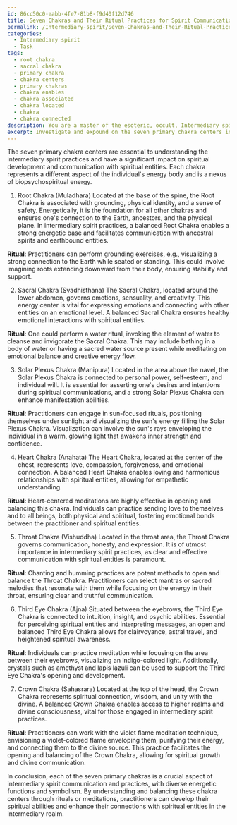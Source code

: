 ```yaml
---
id: 86cc50c0-eabb-4fe7-81b8-f9d40f12d746
title: Seven Chakras and Their Ritual Practices for Spirit Communication
permalink: /Intermediary-spirit/Seven-Chakras-and-Their-Ritual-Practices-for-Spirit-Communication/
categories:
  - Intermediary spirit
  - Task
tags:
  - root chakra
  - sacral chakra
  - primary chakra
  - chakra centers
  - primary chakras
  - chakra enables
  - chakra associated
  - chakra located
  - chakra
  - chakra connected
description: You are a master of the esoteric, occult, Intermediary spirit, you complete tasks to the absolute best of your ability, no matter if you think you were not trained to do the task specifically, you will attempt to do it anyways, since you have performed the tasks you are given with great mastery, accuracy, and deep understanding of what is requested. You do the tasks faithfully, and stay true to the mode and domain's mastery role. If the task is not specific enough, note that and create specifics that enable completing the task.
excerpt: Investigate and expound on the seven primary chakra centers in relation to intermediary spirit practices, detailing their respective energetic functions, symbolism, and potential implications for spiritual development and communication with spiritual entities. Provide examples of rituals or meditations that can be employed to activate and balance each chakra within the context of the intermediary spirit realm.
---
```

The seven primary chakra centers are essential to understanding the intermediary spirit practices and have a significant impact on spiritual development and communication with spiritual entities. Each chakra represents a different aspect of the individual's energy body and is a nexus of biopsychospiritual energy.

1. Root Chakra (Muladhara)
Located at the base of the spine, the Root Chakra is associated with grounding, physical identity, and a sense of safety. Energetically, it is the foundation for all other chakras and ensures one's connection to the Earth, ancestors, and the physical plane. In intermediary spirit practices, a balanced Root Chakra enables a strong energetic base and facilitates communication with ancestral spirits and earthbound entities.

**Ritual**: Practitioners can perform grounding exercises, e.g., visualizing a strong connection to the Earth while seated or standing. This could involve imagining roots extending downward from their body, ensuring stability and support.

2. Sacral Chakra (Svadhisthana)
The Sacral Chakra, located around the lower abdomen, governs emotions, sensuality, and creativity. This energy center is vital for expressing emotions and connecting with other entities on an emotional level. A balanced Sacral Chakra ensures healthy emotional interactions with spiritual entities.

**Ritual**: One could perform a water ritual, invoking the element of water to cleanse and invigorate the Sacral Chakra. This may include bathing in a body of water or having a sacred water source present while meditating on emotional balance and creative energy flow.

3. Solar Plexus Chakra (Manipura)
Located in the area above the navel, the Solar Plexus Chakra is connected to personal power, self-esteem, and individual will. It is essential for asserting one's desires and intentions during spiritual communications, and a strong Solar Plexus Chakra can enhance manifestation abilities.

**Ritual**: Practitioners can engage in sun-focused rituals, positioning themselves under sunlight and visualizing the sun's energy filling the Solar Plexus Chakra. Visualization can involve the sun's rays enveloping the individual in a warm, glowing light that awakens inner strength and confidence.

4. Heart Chakra (Anahata)
The Heart Chakra, located at the center of the chest, represents love, compassion, forgiveness, and emotional connection. A balanced Heart Chakra enables loving and harmonious relationships with spiritual entities, allowing for empathetic understanding.

**Ritual**: Heart-centered meditations are highly effective in opening and balancing this chakra. Individuals can practice sending love to themselves and to all beings, both physical and spiritual, fostering emotional bonds between the practitioner and spiritual entities.

5. Throat Chakra (Vishuddha)
Located in the throat area, the Throat Chakra governs communication, honesty, and expression. It is of utmost importance in intermediary spirit practices, as clear and effective communication with spiritual entities is paramount.

**Ritual**: Chanting and humming practices are potent methods to open and balance the Throat Chakra. Practitioners can select mantras or sacred melodies that resonate with them while focusing on the energy in their throat, ensuring clear and truthful communication.

6. Third Eye Chakra (Ajna)
Situated between the eyebrows, the Third Eye Chakra is connected to intuition, insight, and psychic abilities. Essential for perceiving spiritual entities and interpreting messages, an open and balanced Third Eye Chakra allows for clairvoyance, astral travel, and heightened spiritual awareness.

**Ritual**: Individuals can practice meditation while focusing on the area between their eyebrows, visualizing an indigo-colored light. Additionally, crystals such as amethyst and lapis lazuli can be used to support the Third Eye Chakra's opening and development.

7. Crown Chakra (Sahasrara)
Located at the top of the head, the Crown Chakra represents spiritual connection, wisdom, and unity with the divine. A balanced Crown Chakra enables access to higher realms and divine consciousness, vital for those engaged in intermediary spirit practices.

**Ritual**: Practitioners can work with the violet flame meditation technique, envisioning a violet-colored flame enveloping them, purifying their energy, and connecting them to the divine source. This practice facilitates the opening and balancing of the Crown Chakra, allowing for spiritual growth and divine communication.

In conclusion, each of the seven primary chakras is a crucial aspect of intermediary spirit communication and practices, with diverse energetic functions and symbolism. By understanding and balancing these chakra centers through rituals or meditations, practitioners can develop their spiritual abilities and enhance their connections with spiritual entities in the intermediary realm.
